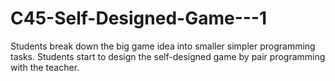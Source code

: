 # C45-Self-Designed-Game---1
Students break down the big game idea into smaller simpler programming tasks. Students start to design the self-designed game by pair programming with the teacher.
